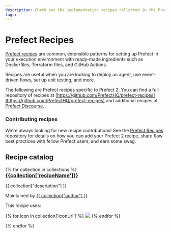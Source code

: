 ```yaml
---
description: Check out the implementation recipes collected in the Prefect Recipes library.
tags:
---
```


# Prefect Recipes

[Prefect recipes](https://github.com/PrefectHQ/prefect-recipes) are common, extensible patterns for setting up Prefect in your execution environment with ready-made ingredients such as Dockerfiles, Terraform files, and GitHub Actions.

Recipes are useful when you are looking to deploy an agent, use event-driven flows, set up unit testing, and more.

The following are Prefect recipes specific to Prefect 2. You can find a full repository of recipes at [https://github.com/PrefectHQ/prefect-recipes](https://github.com/PrefectHQ/prefect-recipes) and additional recipes at [Prefect Discourse](https://discourse.prefect.io/).

### Contributing recipes

We're always looking for new recipe contributions! See the [Prefect Recipes](https://github.com/PrefectHQ/prefect-recipes#contributing--swag-) repository for details on how you can add your Prefect 2 recipe, share flow best practices with fellow Prefect users, and earn some swag.

## Recipe catalog

<!-- The code below is a jinja2 template that will be rendered by generate_catalog.py -->
<div class="recipe-grid">
{% for collection in collections %}
    <div class="recipe-item">
        <div class="recipe-title">
            <a href="{{ collection['recipeUrl'] }}">
                <h3 style="margin: 0">{{collection['recipeName']}}</h3>
            </a>
        </div>
        <div class="recipe-desc">
            <p>
                {{ collection["description"] }}
            </p>
        </div>
        <div class="recipe-details">
            <p>
                Maintained by <a href="{{ collection["authorUrl"] }}">{{ collection["author"] }}</a>
            </p>
            <p>
                This recipe uses:
            </p>
            <p>
                {% for icon in collection['iconUrl'] %}
                    <img src="{{ icon }}" >
                {% endfor %}
            </p>
        </div>
    </div>
{% endfor %}
</div >
